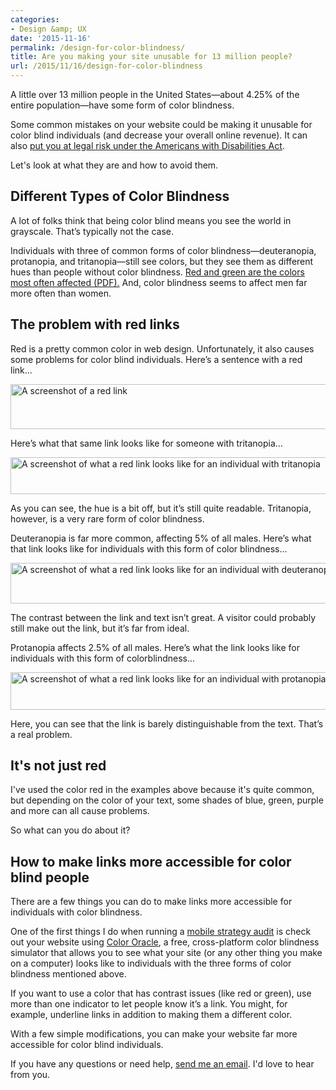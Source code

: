 ```yaml
---
categories:
- Design &amp; UX
date: '2015-11-16'
permalink: /design-for-color-blindness/
title: Are you making your site unusable for 13 million people?
url: /2015/11/16/design-for-color-blindness
---
```


A little over 13 million people in the United States&mdash;about 4.25% of the entire population&mdash;have some form of color blindness.

Some common mistakes on your website could be making it unusable for color blind individuals (and decrease your overall online revenue). It can also [put you at legal risk under the Americans with Disabilities Act](http://www.ada.gov/pcatoolkit/chap5toolkit.htm).

Let's look at what they are and how to avoid them.

<!--more-->

## Different Types of Color Blindness

A lot of folks think that being color blind means you see the world in grayscale. That’s typically not the case.

Individuals with three of common forms of color blindness&mdash;deuteranopia, protanopia, and tritanopia&mdash;still see colors, but they see them as different hues than people without color blindness. [Red and green are the colors most often affected (PDF).](http://colororacle.org/resources/2007_JennyKelso_DesigningMapsForTheColourVisionImpaired.pdf) And, color blindness seems to affect men far more often than women.

## The problem with red links

Red is a pretty common color in web design. Unfortunately, it also causes some problems for color blind individuals. Here’s a sentence with a red link...

<img src="https://gomakethings.com/wp-content/uploads/2013/01/red-link.png" alt="A screenshot of a red link" width="619" height="72" class="aligncenter img-border size-full wp-image-3950" />

Here’s what that same link looks like for someone with tritanopia...

<img src="https://gomakethings.com/wp-content/uploads/2013/01/red-link-tritanopia.png" alt="A screenshot of what a red link looks like for an individual with tritanopia" width="616" height="59" class="aligncenter img-border size-full wp-image-3949" />

As you can see, the hue is a bit off, but it’s still quite readable. Tritanopia, however, is a very rare form of color blindness.

Deuteranopia is far more common, affecting 5% of all males. Here’s what that link looks like for individuals with this form of color blindness...

<img src="https://gomakethings.com/wp-content/uploads/2013/01/red-link-deuteranopia.png" alt="A screenshot of what a red link looks like for an individual with deuteranopia" width="618" height="65" class="aligncenter img-border size-full wp-image-3947" />

The contrast between the link and text isn’t great. A visitor could probably still make out the link, but it’s far from ideal.

Protanopia affects 2.5% of all males. Here’s what the link looks like for individuals with this form of colorblindness...

<img src="https://gomakethings.com/wp-content/uploads/2013/01/red-link-protanopia.png" alt="A screenshot of what a red link looks like for an individual with protanopia" width="613" height="60" class="aligncenter img-border size-full wp-image-3948" />

Here, you can see that the link is barely distinguishable from the text. That’s a real problem.

## It's not just red

I've used the color red in the examples above because it's quite common, but depending on the color of your text, some shades of blue, green, purple and more can all cause problems.

So what can you do about it?

## How to make links more accessible for color blind people

There are a few things you can do to make links more accessible for individuals with color blindness.

One of the first things I do when running a [mobile strategy audit](/mobile-strategy-plan/) is check out your website using [Color Oracle](http://colororacle.org/), a free, cross-platform color blindness simulator that allows you to see what your site (or any other thing you make on a computer) looks like to individuals with the three forms of color blindness mentioned above.

If you want to use a color that has contrast issues (like red or green), use more than one indicator to let people know it’s a link. You might, for example, underline links in addition to making them a different color.

With a few simple modifications, you can make your website far more accessible for color blind individuals.

If you have any questions or need help, [send me an email](/about/). I'd love to hear from you.